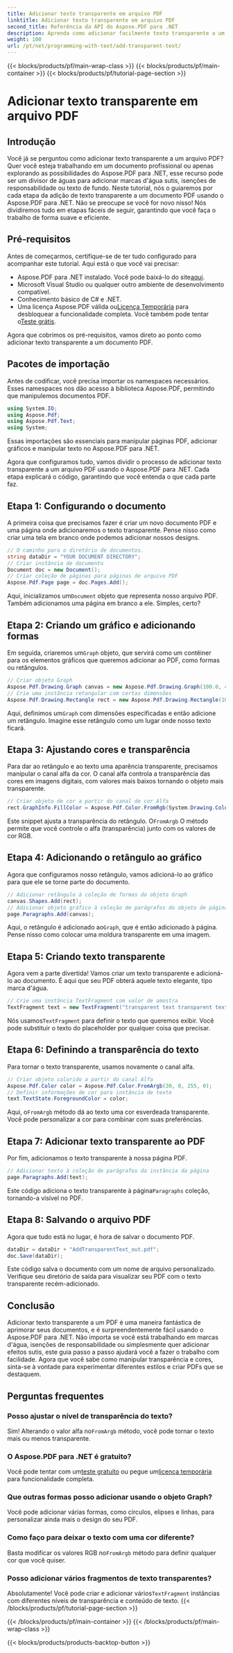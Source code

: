 ```yaml
---
title: Adicionar texto transparente em arquivo PDF
linktitle: Adicionar texto transparente em arquivo PDF
second_title: Referência da API do Aspose.PDF para .NET
description: Aprenda como adicionar facilmente texto transparente a um PDF usando Aspose.PDF para .NET com este guia abrangente. Instruções passo a passo para atingir transparência perfeita.
weight: 100
url: /pt/net/programming-with-text/add-transparent-text/
---
```


{{< blocks/products/pf/main-wrap-class >}}
{{< blocks/products/pf/main-container >}}
{{< blocks/products/pf/tutorial-page-section >}}

# Adicionar texto transparente em arquivo PDF

## Introdução

Você já se perguntou como adicionar texto transparente a um arquivo PDF? Quer você esteja trabalhando em um documento profissional ou apenas explorando as possibilidades do Aspose.PDF para .NET, esse recurso pode ser um divisor de águas para adicionar marcas d'água sutis, isenções de responsabilidade ou texto de fundo. Neste tutorial, nós o guiaremos por cada etapa da adição de texto transparente a um documento PDF usando o Aspose.PDF para .NET. Não se preocupe se você for novo nisso! Nós dividiremos tudo em etapas fáceis de seguir, garantindo que você faça o trabalho de forma suave e eficiente.

## Pré-requisitos

Antes de começarmos, certifique-se de ter tudo configurado para acompanhar este tutorial. Aqui está o que você vai precisar:

-  Aspose.PDF para .NET instalado. Você pode baixá-lo do site[aqui](https://releases.aspose.com/pdf/net/).
- Microsoft Visual Studio ou qualquer outro ambiente de desenvolvimento compatível.
- Conhecimento básico de C# e .NET.
-  Uma licença Aspose.PDF válida ou[Licença Temporária](https://purchase.aspose.com/temporary-license/) para desbloquear a funcionalidade completa. Você também pode tentar o[Teste grátis](https://releases.aspose.com/).

Agora que cobrimos os pré-requisitos, vamos direto ao ponto como adicionar texto transparente a um documento PDF.

## Pacotes de importação

Antes de codificar, você precisa importar os namespaces necessários. Esses namespaces nos dão acesso à biblioteca Aspose.PDF, permitindo que manipulemos documentos PDF.

```csharp
using System.IO;
using Aspose.Pdf;
using Aspose.Pdf.Text;
using System;
```

Essas importações são essenciais para manipular páginas PDF, adicionar gráficos e manipular texto no Aspose.PDF para .NET.

Agora que configuramos tudo, vamos dividir o processo de adicionar texto transparente a um arquivo PDF usando o Aspose.PDF para .NET. Cada etapa explicará o código, garantindo que você entenda o que cada parte faz.

## Etapa 1: Configurando o documento

A primeira coisa que precisamos fazer é criar um novo documento PDF e uma página onde adicionaremos o texto transparente. Pense nisso como criar uma tela em branco onde podemos adicionar nossos designs.

```csharp
// O caminho para o diretório de documentos.
string dataDir = "YOUR DOCUMENT DIRECTORY";
// Criar instância de documento
Document doc = new Document();
// Criar coleção de páginas para páginas de arquivo PDF
Aspose.Pdf.Page page = doc.Pages.Add();
```

 Aqui, inicializamos um`Document` objeto que representa nosso arquivo PDF. Também adicionamos uma página em branco a ele. Simples, certo?

## Etapa 2: Criando um gráfico e adicionando formas

 Em seguida, criaremos um`Graph` objeto, que servirá como um contêiner para os elementos gráficos que queremos adicionar ao PDF, como formas ou retângulos.

```csharp
// Criar objeto Graph
Aspose.Pdf.Drawing.Graph canvas = new Aspose.Pdf.Drawing.Graph(100.0, 400.0);
// Crie uma instância retangular com certas dimensões
Aspose.Pdf.Drawing.Rectangle rect = new Aspose.Pdf.Drawing.Rectangle(100, 100, 400, 400);
```

 Aqui, definimos um`Graph` com dimensões especificadas e então adicione um retângulo. Imagine esse retângulo como um lugar onde nosso texto ficará.

## Etapa 3: Ajustando cores e transparência

Para dar ao retângulo e ao texto uma aparência transparente, precisamos manipular o canal alfa da cor. O canal alfa controla a transparência das cores em imagens digitais, com valores mais baixos tornando o objeto mais transparente.

```csharp
// Criar objeto de cor a partir do canal de cor Alfa
rect.GraphInfo.FillColor = Aspose.Pdf.Color.FromRgb(System.Drawing.Color.FromArgb(128, System.Drawing.Color.FromArgb(12957183)));
```

 Este snippet ajusta a transparência do retângulo. O`FromArgb` O método permite que você controle o alfa (transparência) junto com os valores de cor RGB.

## Etapa 4: Adicionando o retângulo ao gráfico

Agora que configuramos nosso retângulo, vamos adicioná-lo ao gráfico para que ele se torne parte do documento.

```csharp
// Adicionar retângulo à coleção de formas do objeto Graph
canvas.Shapes.Add(rect);
// Adicionar objeto gráfico à coleção de parágrafos do objeto de página
page.Paragraphs.Add(canvas);
```

 Aqui, o retângulo é adicionado ao`Graph`, que é então adicionado à página. Pense nisso como colocar uma moldura transparente em uma imagem.

## Etapa 5: Criando texto transparente

Agora vem a parte divertida! Vamos criar um texto transparente e adicioná-lo ao documento. É aqui que seu PDF obterá aquele texto elegante, tipo marca d'água.

```csharp
// Crie uma instância TextFragment com valor de amostra
TextFragment text = new TextFragment("transparent text transparent text transparent text...");
```

 Nós usamos`TextFragment` para definir o texto que queremos exibir. Você pode substituir o texto do placeholder por qualquer coisa que precisar.

## Etapa 6: Definindo a transparência do texto

Para tornar o texto transparente, usamos novamente o canal alfa.

```csharp
// Criar objeto colorido a partir do canal Alfa
Aspose.Pdf.Color color = Aspose.Pdf.Color.FromArgb(30, 0, 255, 0);
// Definir informações de cor para instância de texto
text.TextState.ForegroundColor = color;
```

 Aqui, o`FromArgb` método dá ao texto uma cor esverdeada transparente. Você pode personalizar a cor para combinar com suas preferências.

## Etapa 7: Adicionar texto transparente ao PDF

Por fim, adicionamos o texto transparente à nossa página PDF.

```csharp
// Adicionar texto à coleção de parágrafos da instância da página
page.Paragraphs.Add(text);
```

 Este código adiciona o texto transparente à página`Paragraphs` coleção, tornando-a visível no PDF.

## Etapa 8: Salvando o arquivo PDF

Agora que tudo está no lugar, é hora de salvar o documento PDF.

```csharp
dataDir = dataDir + "AddTransparentText_out.pdf";
doc.Save(dataDir);
```

Este código salva o documento com um nome de arquivo personalizado. Verifique seu diretório de saída para visualizar seu PDF com o texto transparente recém-adicionado.

## Conclusão

Adicionar texto transparente a um PDF é uma maneira fantástica de aprimorar seus documentos, e é surpreendentemente fácil usando o Aspose.PDF para .NET. Não importa se você está trabalhando em marcas d'água, isenções de responsabilidade ou simplesmente quer adicionar efeitos sutis, este guia passo a passo ajudará você a fazer o trabalho com facilidade. Agora que você sabe como manipular transparência e cores, sinta-se à vontade para experimentar diferentes estilos e criar PDFs que se destaquem.

## Perguntas frequentes

### Posso ajustar o nível de transparência do texto?  
 Sim! Alterando o valor alfa no`FromArgb` método, você pode tornar o texto mais ou menos transparente.

### O Aspose.PDF para .NET é gratuito?  
 Você pode tentar com um[teste gratuito](https://releases.aspose.com/) ou pegue um[licença temporária](https://purchase.aspose.com/temporary-license/) para funcionalidade completa.

### Que outras formas posso adicionar usando o objeto Graph?  
Você pode adicionar várias formas, como círculos, elipses e linhas, para personalizar ainda mais o design do seu PDF.

### Como faço para deixar o texto com uma cor diferente?  
 Basta modificar os valores RGB no`FromArgb` método para definir qualquer cor que você quiser.

### Posso adicionar vários fragmentos de texto transparentes?  
Absolutamente! Você pode criar e adicionar vários`TextFragment` instâncias com diferentes níveis de transparência e conteúdo de texto.
{{< /blocks/products/pf/tutorial-page-section >}}

{{< /blocks/products/pf/main-container >}}
{{< /blocks/products/pf/main-wrap-class >}}

{{< blocks/products/products-backtop-button >}}
